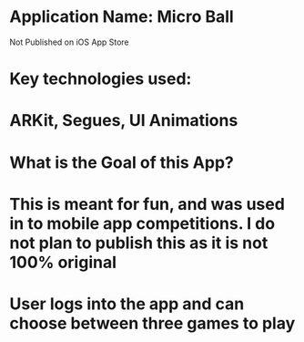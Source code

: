 # Application Name: Micro Ball 
Not Published on iOS App Store

# Key technologies used:
# ARKit, Segues, UI Animations

# What is the Goal of this App?
# This is meant for fun, and was used in to mobile app competitions. I do not plan to publish this as it is not 100% original

# User logs into the app and can choose between three games to play

